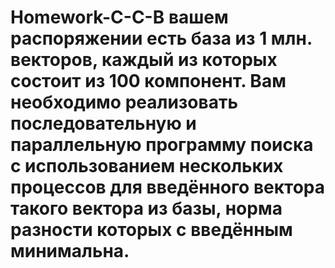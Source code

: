 # Homework-C-C-В вашем распоряжении есть база из 1 млн. векторов, каждый из которых состоит из 100 компонент. Вам необходимо реализовать последовательную и параллельную программу поиска с использованием нескольких процессов для введённого вектора такого вектора из базы, норма разности которых с введённым минимальна.
